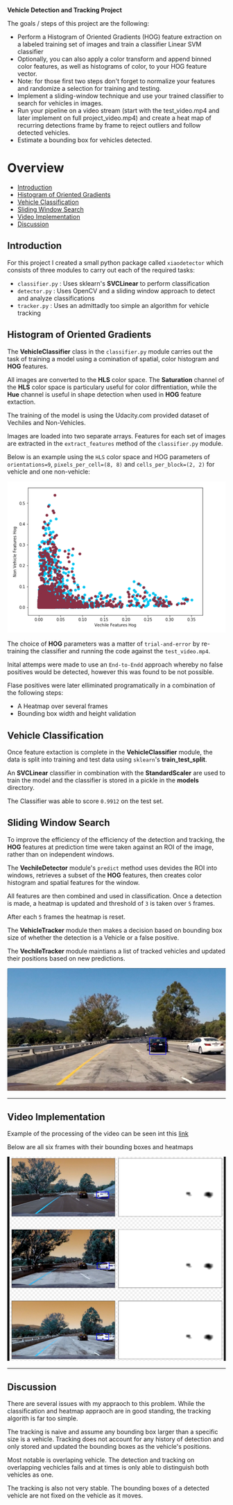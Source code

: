 
**Vehicle Detection and Tracking Project**

The goals / steps of this project are the following:

* Perform a Histogram of Oriented Gradients (HOG) feature extraction on a labeled training set of images and train a classifier Linear SVM classifier
* Optionally, you can also apply a color transform and append binned color features, as well as histograms of color, to your HOG feature vector. 
* Note: for those first two steps don't forget to normalize your features and randomize a selection for training and testing.
* Implement a sliding-window technique and use your trained classifier to search for vehicles in images.
* Run your pipeline on a video stream (start with the test_video.mp4 and later implement on full project_video.mp4) and create a heat map of recurring detections frame by frame to reject outliers and follow detected vehicles.
* Estimate a bounding box for vehicles detected.

[//]: # (Image References)
[image1]: ./output_images/hog_feature_scatter_plot.jpg
[image2]: ./output_images/HOG_example.jpg
[image3]: ./output_images/test1.jpg
[image4]: ./output_images/sliding_window.jpg
[image5]: ./output_images/heatmaps.png
[image6]: ./output_images/labels_map.png
[image7]: ./output_images/output_bboxes.png
[video1]: ./project_video.mp4

# Overview

* [Introduction](#introduction)
* [Histogram of Oriented Gradients](#histogram-of-oriented-gradients)
* [Vehicle Classification](#vehicle-classification)
* [Sliding Window Search](#sliding-window-search)
* [Video Implementation](#video-implementation)
* [Discussion](#dicussion)

## Introduction

For this project I created a small python package called `xiaodetector` which consists of three modules to carry out each of the required tasks:
 
* `classifier.py` : Uses sklearn's __SVCLinear__ to perform classification
* `detector.py` : Uses OpenCV and a sliding window approach to detect and analyze classifications
* `tracker.py` : Uses an admittadly too simple an algorithm for vehicle tracking

## Histogram of Oriented Gradients

The __VehicleClassifier__ class in the `classifier.py` module carries out the task of training a model using a comination of spatial, color histogram and __HOG__ features.

All images are converted to the __HLS__ color space.  The __Saturation__ channel of the __HLS__ color space is particulary useful for color diffrentiation, while the __Hue__ channel is useful in shape detection when used in __HOG__ feature extaction.

The training of the model is using the Udacity.com provided dataset of Vechiles and Non-Vehicles.

Images are loaded into two separate arrays.  Features for each set of images are extracted in the `extract_features` method of the `classifier.py` module.

Below is an example using the `HLS` color space and HOG parameters of `orientations=9`, `pixels_per_cell=(8, 8)` and `cells_per_block=(2, 2)` for vehicle and one non-vehicle:


![alt text][image1]

The choice of __HOG__ parameters was a matter of `trial-and-error` by re-training the classifier and running the code against the `test_video.mp4`.  

Inital attemps were made to use an `End-to-Endd` approach whereby no false positives would be detected, however this was found to be not possible.

Flase positives were later elliminated programatically in a combination of the following steps:

* A Heatmap over several frames
* Bounding box width and height validation

## Vehicle Classification

Once feature extaction is complete in the __VehicleClassifier__ module, the data is split into training and test data using `sklearn`'s __train_test_split__.

An __SVCLinear__ classifier in combination with the __StandardScaler__ are used to train the model and the classifier is stored in a pickle in the __models__ directory.

The Classifier was able to score `0.9912` on the test set.

## Sliding Window Search

To improve the efficiency of the efficiency of the detection and tracking, the __HOG__ features at prediction time were taken against an ROI of the image, rather than on independent windows.

The __VechileDetector__ module's `predict` method uses devides the ROI into windows, retrieves a subset of the __HOG__ features, then creates color histogram and spatial features for the window.

All features are then combined and used in classification.  Once a detection is made, a heatmap is updated and threshold of `3` is taken over `5` frames.

After each `5` frames the heatmap is reset.

The __VehicleTracker__ module then makes a decision based on bounding box size of whether the detection is a Vehicle or a false positive.

The __VechileTracker__ module maintians a list of tracked vehicles and updated their positions based on new predictions.

![alt text][image3]

---

## Video Implementation

Example of the processing of the video can be seen int this [link](./output_video.mp4)


Below are all six frames with their bounding boxes and heatmaps

![alt text][image5]


---

## Discussion

There are several issues with my appraoch to this problem.  While the classification and heatmap appraoch are in good standing, the tracking algorith is far too simple.

The tracking is naive and assume any bounding box larger than a specific size is a vehicle.  Tracking does not account for any history of detection and only stored and updated the bounding boxes as the vehicle's positions.

Most notable is overlaping vehicle.  The detection and tracking on overlapping vechicles fails and at times is only able to distinguish both vehicles as one.

The tracking is also not very stable.  The bounding boxes of a detected vehicle are not fixed on the vehicle as it moves.




